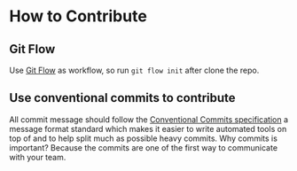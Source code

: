 # How to Contribute

## Git Flow

Use [Git Flow](https://www.atlassian.com/git/tutorials/comparing-workflows/gitflow-workflow) as workflow, so run `git flow init` after clone the repo.

## Use conventional commits to contribute
All commit message should follow the [Conventional Commits specification](https://conventionalcommits.org/) a message format standard which makes it easier to write automated tools on top of and to help split much as possible heavy commits. Why commits is important? Because the commits are one of the first way to communicate with your team.
